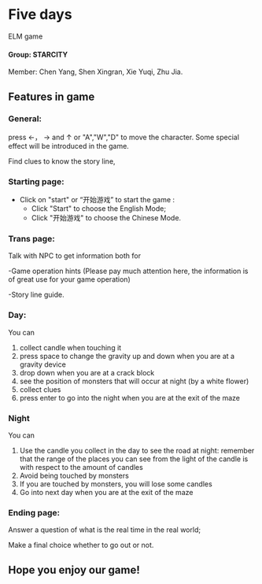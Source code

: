 

# Five days

ELM game

#### Group: STARCITY

Member: Chen Yang, Shen Xingran, Xie Yuqi, Zhu Jia.





## Features in game

### General: 

press ←， → and ↑ or "A","W","D" to move the character. Some special effect will be introduced in the game.

Find clues to know the story line,



### Starting page:

- Click on "start" or “开始游戏” to start the game :
  - Click "Start" to choose the English Mode;
  - Click "开始游戏" to choose the Chinese Mode.



### Trans page:

Talk with NPC to get information both for

-Game operation hints (Please pay much attention here, the information is of great use for your game operation)

-Story line guide.



### Day:

You can

1. collect candle when touching it 
2. press space to change the gravity up and down when you are at a gravity device
3. drop down when you are at a crack block
4. see the position of monsters that will occur at night (by a white flower)
5. collect clues
6. press enter to go into the night when you are at the exit of the maze 



### Night

You can 

1. Use the candle you collect in the day to see the road at night: remember that the range of the places you can see from the light of the candle is with respect to the amount of candles
2. Avoid being touched by monsters
3. If you are touched by monsters, you will lose some candles
4. Go into next day when you are at the exit of the maze 



### Ending page:

Answer a question of what is the real time in the real world;

Make a final choice whether to go out or not.



## Hope you enjoy our game!